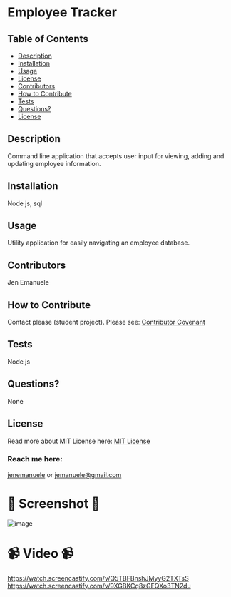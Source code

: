 # Employee Tracker
  ## Table of Contents
  * [Description](#description)
  * [Installation](#installation)
  * [Usage](#usage)
  * [License](#license)
  * [Contributors](#contributors)
  * [How to Contribute](#how-to-contribute)
  * [Tests](#tests)
  * [Questions?](#questions)
  * [License](#license)
  ## Description
  Command line application that accepts user input for viewing, adding and updating employee information.
  ## Installation
  Node js, sql
  ## Usage
  Utility application for easily navigating an employee database.
  ## Contributors
  Jen Emanuele
  ## How to Contribute
  Contact please (student project).
  Please see: [Contributor Covenant](https://www.contributor-covenant.org/)
  ## Tests
  Node js
  ## Questions?
  None
  ## License
  Read more about MIT License here:
  [MIT License](https://opensource.org/licenses/MIT)
  ### Reach me here:
  [jenemanuele](https://github.com/jenemanuele) 
  or jemanuele@gmail.com
  #  💜 Screenshot 💜 
  ![image](https://user-images.githubusercontent.com/91485484/152169696-d3088899-2866-4124-bc91-fd85da5d5047.png)


  # 📹 Video 📹
  https://watch.screencastify.com/v/Q5TBFBnshJMyyG2TXTsS
  https://watch.screencastify.com/v/9XGBKCq8zGFQXo3TN2du

